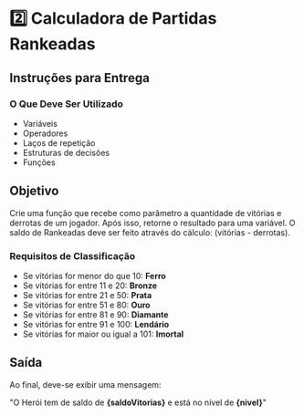 # 2️⃣ Calculadora de Partidas Rankeadas

## Instruções para Entrega

### O Que Deve Ser Utilizado

- Variáveis
- Operadores
- Laços de repetição
- Estruturas de decisões
- Funções

## Objetivo

Crie uma função que recebe como parâmetro a quantidade de vitórias e derrotas de um jogador. Após isso, retorne o resultado para uma variável. O saldo de Rankeadas deve ser feito através do cálculo: (vitórias - derrotas).

### Requisitos de Classificação

- Se vitórias for menor do que 10: **Ferro**
- Se vitórias for entre 11 e 20: **Bronze**
- Se vitórias for entre 21 e 50: **Prata**
- Se vitórias for entre 51 e 80: **Ouro**
- Se vitórias for entre 81 e 90: **Diamante**
- Se vitórias for entre 91 e 100: **Lendário**
- Se vitórias for maior ou igual a 101: **Imortal**

## Saída

Ao final, deve-se exibir uma mensagem:

"O Herói tem de saldo de **{saldoVitorias}** e está no nível de **{nivel}**"

